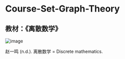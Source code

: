 # Course-Set-Graph-Theory
## 教材：《离散数学》
![image](https://github.com/lkdhy/Course-Set-Graph-Theory/assets/113576575/1b0dae69-e577-4a26-9920-a22693047973)

赵一鸣 (n.d.). 离散数学 = Discrete mathematics.
